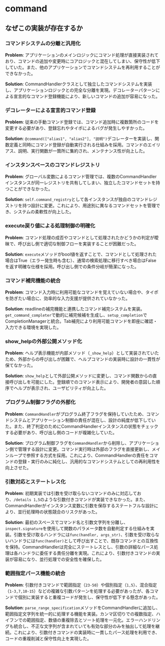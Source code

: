 # command

## なぜこの実装が存在するか

### コマンドシステムの分離と汎用化
**Problem**: アプリケーションのメインロジックにコマンド処理が直接実装されており、コマンドの追加や変更時にコアロジックと混在してしまい、保守性が低下していた。また、他のアプリケーションでコマンドシステムを再利用することができなかった。

**Solution**: CommandHandlerクラスとして独立したコマンドシステムを実装し、アプリケーションロジックとの完全な分離を実現。デコレーターパターンによる宣言的なコマンド登録機能により、新しいコマンドの追加が容易になった。

### デコレーターによる宣言的コマンド登録
**Problem**: 従来の手動コマンド登録では、コマンド追加時に複数箇所のコードを変更する必要があり、登録忘れやタイポによるバグが発生しやすかった。

**Solution**: `@command(["alias1", "alias2"], "説明")`デコレーターを実装し、関数定義と同時にコマンド登録が自動実行される仕組みを採用。コマンドのエイリアス、説明、実行関数が一箇所に集約され、メンテナンス性が向上した。

### インスタンスベースのコマンドレジストリ
**Problem**: グローバル変数によるコマンド管理では、複数のCommandHandlerインスタンスが同一レジストリを共有してしまい、独立したコマンドセットを持つことができなかった。

**Solution**: `self.command_registry`として各インスタンスが独自のコマンドレジストリを持つ設計に変更。これにより、用途別に異なるコマンドセットを管理でき、システムの柔軟性が向上した。

### execute戻り値による処理制御の明確化
**Problem**: コマンド処理の成否やコマンドとして処理されたかどうかの判定が曖昧で、呼び出し側で適切な制御フローを実装することが困難だった。

**Solution**: `execute`メソッドがbool値を返すことで、コマンドとして処理された場合はTrue（エラー発生時も含む）、通常の検索処理に移行すべき場合はFalseを返す明確な仕様を採用。呼び出し側での条件分岐が簡潔になった。

### コマンド補完機能の統合
**Problem**: コマンド入力時に利用可能なコマンドを覚えていない場合や、タイポを防ぎたい場合に、効率的な入力支援が提供されていなかった。

**Solution**: readlineの補完機能と連携したコマンド補完システムを実装。`get_command_completer`で動的に補完候補を生成し、`setup_completion`でCompletionManagerと統合。Tab補完により利用可能コマンドを即座に確認・入力できる環境を実現した。

### show_helpの外部公開メソッド化
**Problem**: ヘルプ表示機能が内部メソッド（`_show_help`）として実装されていたため、外部からの呼び出しが困難で、ヘルプコマンドの実装時に設計の一貫性が保てなかった。

**Solution**: `show_help`として外部公開メソッドに変更し、コマンド関数からの直接呼び出しを可能にした。登録順でのコマンド表示により、開発者の意図した順序でヘルプが表示され、ユーザビリティが向上した。

### プログラム制御フラグの外部化
**Problem**: `CommandHandler`がプログラム終了フラグを保持していたため、コマンドシステムとアプリケーション制御の責任が混在し、設計の純度が低下していた。また、終了判定のためにCommandHandlerインスタンスの状態をチェックする必要があり、呼び出し側のコードが複雑化していた。

**Solution**: プログラム制御フラグを`CommandHandler`から削除し、アプリケーション側で管理する設計に変更。コマンド実行時は外部のフラグを直接更新し、メインループで参照する方式を採用。これにより、CommandHandlerの責任をコマンドの登録・実行のみに純化し、汎用的なコマンドシステムとしての再利用性を向上させた。

### 引数対応とステートレス化
**Problem**: 初期実装では引数を受け取らないコマンドのみに対応しており、`/details 1,5`のような引数付きコマンドが実装できなかった。また、CommandHandlerがインスタンス変数に引数を保存するステートフルな設計により、並行処理時の状態競合のリスクがあった。

**Solution**: 最初のスペースでコマンド名と引数文字列を分離し、`inspect.signature`を使用して関数のパラメータ数を自動判定する仕組みを実装。引数を受け取るハンドラには`func(handler, args_str)`、引数を受け取らないハンドラには`func(handler)`として呼び出すことで、既存コマンドとの互換性を保持。CommandHandlerは完全にステートレスとし、引数の詳細なパース処理は各ハンドラに委任する責任分離を実現。これにより、引数付きコマンドの実装が容易になり、並行処理での安全性を確保した。

### 範囲指定パース機能の統合
**Problem**: 引数付きコマンドで範囲指定（`23-50`）や個別指定（`1,5`）、混合指定（`1-3,7,10-15`）などの複雑な引数パターンを処理する必要があったが、各コマンドで個別に実装すると重複コードが発生し、保守性が低下する懸念があった。

**Solution**: `parse_range_specification`メソッドをCommandHandlerに追加し、範囲指定文字列を統一的に処理する機能を実装。カンマ区切りでの複数指定、ハイフンでの範囲指定、数値の重複除去とソート処理を一元化。エラーハンドリングも統合し、不正な文字列が含まれていても有効な部分のみを抽出して処理を継続。これにより、引数付きコマンドの実装時に一貫したパース処理を利用でき、コードの重複削減と保守性向上を実現した。
